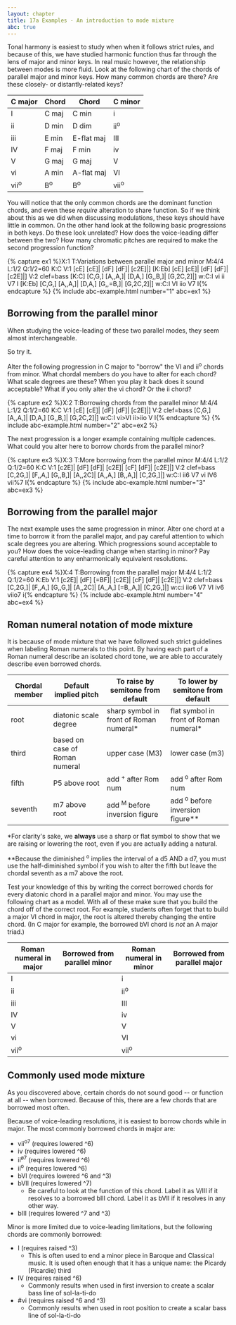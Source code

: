 ```yaml
---
layout: chapter
title: 17a Examples - An introduction to mode mixture
abc: true
---
```


Tonal harmony is easiest to study when when it follows strict rules, and because of this, we have studied harmonic function thus far through the lens of major and minor keys. In real music however, the relationship between modes is more fluid. Look at the following chart of the chords of parallel major and minor keys. How many common chords are there? Are these closely- or distantly-related keys?

C major | Chord | Chord | C minor
 --- | --- | --- | ---
 I | C maj | C min | i
 ii | D min | D dim | ii<sup>o</sup>
 iii | E min | E-flat maj | III
 IV | F maj | F min | iv
 V | G maj | G maj | V
 vi | A min | A-flat maj | VI
 vii<sup>o</sup> | B<sup>o</sup> | B<sup>o</sup> | vii<sup>o</sup>

You will notice that the only common chords are the dominant function chords, and even these *require* alteration to share function. So if we think about this as we did when discussing modulations, these keys should have little in common. On the other hand look at the following basic progressions in both keys. Do these look unrelated? How does the voice-leading differ between the two? How many chromatic pitches are required to make the second progression function?

{% capture ex1 %}X:1
T:Variations between parallel major and minor
M:4/4
L:1/2
Q:1/2=60
K:C
V:1
[cE] [cE]| [dF] [dF]| [c2E]|]
[K:Eb] [cE] [cE]| [dF] [dF]| [c2E]|]
V:2 clef=bass
[K:C] [C,G,] [A,,A,]| [D,A,] [G,,B,]| [G,2C,2]|]
w:C:I vi ii V7 I
[K:Eb] [C,G,] [A,,A,]| [D,A,] [G,,=B,]| [G,2C,2]|]
w:C:I VI iio V7 I{% endcapture %}
{% include abc-example.html number="1" abc=ex1 %}

## Borrowing from the parallel minor

When studying the voice-leading of these two parallel modes, they seem almost interchangeable.

So try it.

Alter the following progression in C major to "borrow" the VI and ii<sup>o</sup> chords from minor. What chordal members do you have to alter for each chord? What scale degrees are these? When you play it back does it sound acceptable? What if you only alter the vi chord? Or the ii chord?

{% capture ex2 %}X:2
T:Borrowing chords from the parallel minor
M:4/4
L:1/2
Q:1/2=60
K:C
V:1
[cE] [cE]| [dF] [dF]| [c2E]|]
V:2 clef=bass
[C,G,] [A,,A,]| [D,A,] [G,,B,]| [G,2C,2]|]
w:C:I vi>VI ii>iio V I{% endcapture %}
{% include abc-example.html number="2" abc=ex2 %}

The next progression is a longer example containing multiple cadences. What could you alter here to borrow chords from the parallel minor?

{% capture ex3 %}X:3
T:More borrowing from the parallel minor
M:4/4
L:1/2
Q:1/2=60
K:C
V:1
[c2E]| [dF] [dF]| [c2E]| [cF] [dF]| [c2E]|]
V:2 clef=bass
[C,2G,]| [F,,A,] [G,,B,]| [A,,2C]| [A,,A,] [B,,A,]| [C,2G,]|]
w:C:I ii6 V7 vi IV6 vii%7 I{% endcapture %}
{% include abc-example.html number="3" abc=ex3 %}

## Borrowing from the parallel major

The next example uses the same progression in minor. Alter one chord at a time to borrow it from the parallel major, and pay careful attention to which scale degrees you are altering. Which progressions sound acceptable to you? How does the voice-leading change when starting in minor? Pay careful attention to any enharmonically equivalent resolutions.

{% capture ex4 %}X:4
T:Borrowing from the parallel major
M:4/4
L:1/2
Q:1/2=60
K:Eb
V:1
[c2E]| [dF] [=BF]| [c2E]| [cF] [dF]| [c2E]|]
V:2 clef=bass
[C,2G,]| [F,,A,] [G,,G,]| [A,,2C]| [A,,A,] [=B,,A,]| [C,2G,]|]
w:c:i iio6 V7 VI iv6 viio7 i{% endcapture %}
{% include abc-example.html number="4" abc=ex4 %}

## Roman numeral notation of mode mixture

It is because of mode mixture that we have followed such strict guidelines when labeling Roman numerals to this point. By having each part of a Roman numeral describe an isolated chord tone, we are able to accurately describe even borrowed chords.

Chordal member | Default implied pitch | To raise by semitone from default | To lower by semitone from default
 --- | --- | --- | ---
 root | diatonic scale degree | sharp symbol in front of Roman numeral* | flat symbol in front of Roman numeral*
 third | based on case of Roman numeral | upper case (M3) | lower case (m3)
 fifth | P5 above root | add <sup>+</sup> after Rom num | add <sup>o</sup> after Rom num
 seventh | m7 above root | add <sup>M</sup> before inversion figure | add <sup>o</sup> before inversion figure**

 *For clarity's sake, we **always** use a sharp or flat symbol to show that we are raising or lowering the root, even if you are actually adding a natural.

 **Because the diminished <sup>o</sup> implies the interval of a d5 AND a d7, you must use the half-diminished symbol if you wish to alter the fifth but leave the chordal seventh as a m7 above the root.

Test your knowledge of this by writing the correct borrowed chords for every diatonic chord in a parallel major and minor. You may use the following chart as a model. With all of these make sure that you build the chord off of the correct root. For example, students often forget that to build a major VI chord in major, the root is altered thereby changing the entire chord. (In C major for example, the borrowed bVI chord is *not* an A major triad.)

Roman numeral in major | Borrowed from parallel minor | Roman numeral in minor | Borrowed from parallel major
 --- | --- | --- | ---
 I || i |
 ii || ii<sup>o</sup> |
 iii || III |
 IV || iv |
 V || V |
 vi || VI |
 vii<sup>o</sup> || vii<sup>o</sup> |

## Commonly used mode mixture

As you discovered above, certain chords do not sound good -- or function at all -- when borrowed. Because of this, there are a few chords that are borrowed most often.

Because of voice-leading resolutions, it is easiest to borrow chords while in major. The most commonly borrowed chords in major are:
- vii<sup>o7</sup> (requires lowered ^6)
- iv (requires lowered ^6)
- ii<sup>&oslash;7</sup> (requires lowered ^6) 
- ii<sup>o</sup> (requires lowered ^6)
- bVI (requires lowered ^6 and ^3)
- bVII (requires lowered ^7)
    - Be careful to look at the function of this chord. Label it as V/III if it resolves to a borrowed bIII chord. Label it as bVII if it resolves in any other way.
- bIII (requires lowered ^7 and ^3)

Minor is more limited due to voice-leading limitations, but the following chords are commonly borrowed:
- I (requires raised ^3)
    - This is often used to end a minor piece in Baroque and Classical music. It is used often enough that it has a unique name: the Picardy (Picardie) third
- IV (requires raised ^6)
    - Commonly results when used in first inversion to create a scalar bass line of sol-la-ti-do
- #vi (requires raised ^6 and ^3)
    - Commonly results when used in root position to create a scalar bass line of sol-la-ti-do
